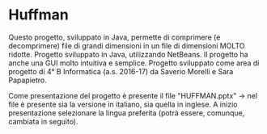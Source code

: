 # Huffman
Questo progetto, sviluppato in Java, permette di comprimere (e decomprimere) file di grandi dimensioni in un file di dimensioni MOLTO ridotte.
Progetto sviluppato in Java, utilizzando NetBeans. Il progetto ha anche una GUI molto intuitiva e semplice.
Progetto sviluppato come area di progetto di 4° B Informatica (a.s. 2016-17) da Saverio Morelli e Sara Papapietro.

Come presentazione del progetto è presente il file "HUFFMAN.pptx" -> nel file è presente sia la versione in italiano, sia quella in inglese. A inizio presentazione selezionare la lingua preferita (potrà essere, comunque, cambiata in seguito).
